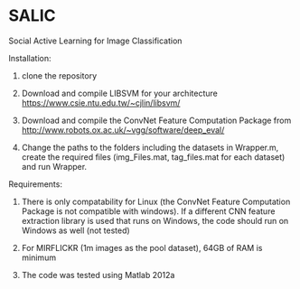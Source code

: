 # SALIC

Social Active Learning for Image Classification

Installation:

1. clone the repository

2. Download and compile LIBSVM for your architecture https://www.csie.ntu.edu.tw/~cjlin/libsvm/


3. Download and compile the ConvNet Feature Computation Package from http://www.robots.ox.ac.uk/~vgg/software/deep_eval/


4. Change the paths to the folders including the datasets in Wrapper.m, create the required files (img_Files.mat, tag_files.mat for each dataset) and run Wrapper.


Requirements:

1. There is only compatability for Linux (the ConvNet Feature Computation Package is not compatible with windows). If a different CNN feature extraction library is used that runs on Windows, the code should run on Windows as well (not tested)

2. For MIRFLICKR (1m images as the pool dataset), 64GB of RAM is minimum

3. The code was tested using Matlab 2012a

